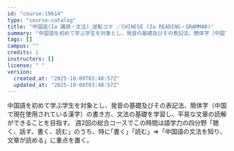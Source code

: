 ```yaml
---
id: "course:19614"
type: "course-catalog"
title: "中国語(Ia 講読・文法)_逆転コマ ／CHINESE (Ia READING・GRAMMAR)"
summary: "中国語を初めて学ぶ学生を対象とし、発音の基礎及びその表記法、簡体字（中国で現在使用されている漢字）の書き方、文法の基礎を学習し、平易な文章の読解ができることを目指す。 週2回の総合コースでこの時間は語学力の四分野「聴く、話す、書く、読む」の…"
tags: []
campus: ""
credits: 1
instructors: []
license: " "
version:
  created_at: "2025-10-09T03:48:57Z"
  updated_at: "2025-10-09T03:48:57Z"
---
```


中国語を初めて学ぶ学生を対象とし、発音の基礎及びその表記法、簡体字（中国で現在使用されている漢字）の書き方、文法の基礎を学習し、平易な文章の読解ができることを目指す。 週2回の総合コースでこの時間は語学力の四分野「聴く、話す、書く、読む」のうち、特に｢書く｣「読む」⇒「中国語の文法を知り、文章が読める」に重点を置く。
